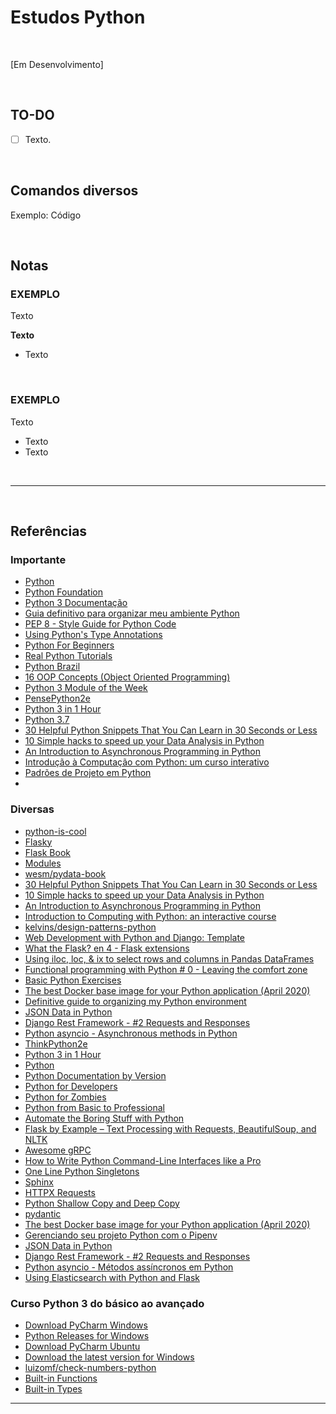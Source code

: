 # Estudos Python

</br>

[Em Desenvolvimento]

</br>

## TO-DO

- [ ] Texto.

<br />

## Comandos diversos

Exemplo: Código

<br />

## Notas

### EXEMPLO
Texto

**Texto**
- Texto

</br>

### EXEMPLO
Texto

- Texto
- Texto

</br>

***  

</br>
 
## Referências

### Importante

- [Python](https://www.python.org/)
- [Python Foundation](https://pyfound.blogspot.com/)
- [Python 3 Documentação](https://docs.python.org/pt-br/3/glossary.html)
- [Guia definitivo para organizar meu ambiente Python](https://medium.com/welcome-to-the-django/guia-definitivo-para-organizar-meu-ambiente-python-a16e2479b753)
- [PEP 8 - Style Guide for Python Code](https://www.python.org/dev/peps/pep-0008/)
- [Using Python's Type Annotations](https://dev.to/dstarner/using-pythons-type-annotations-4cfe)
- [Python For Beginners](https://www.python.org/about/gettingstarted/)
- [Real Python Tutorials](https://realpython.com/)
- [Python Brazil](https://wiki.python.org.br/PythonBrasil)
- [16 OOP Concepts (Object Oriented Programming)](https://medium.com/@TDamiao/16-conceitos-poo-programa%C3%A7%C3%A3o-orientada-a-objeto-6cdc72ac3ee2)
- [Python 3 Module of the Week](https://pymotw.com/3/)
- [PensePython2e](https://penseallen.github.io/PensePython2e/03-funcoes.html)
- [Python 3 in 1 Hour](http://xahlee.info/python/python3_basics.html)
- [Python 3.7](https://devdocs.io/python~3.7/)
- [30 Helpful Python Snippets That You Can Learn in 30 Seconds or Less](https://towardsdatascience.com/30-helpful-python-snippets-that-you-can-learn-in-30-seconds-or-less-69bb49204172)
- [10 Simple hacks to speed up your Data Analysis in Python](https://towardsdatascience.com/10-simple-hacks-to-speed-up-your-data-analysis-in-python-ec18c6396e6b)
- [An Introduction to Asynchronous Programming in Python](https://medium.com/velotio-perspectives/an-introduction-to-asynchronous-programming-in-python-af0189a88bbb)
- [Introdução à Computação com Python: um curso interativo](https://panda.ime.usp.br/cc110/static/cc110/index.html)
- [Padrões de Projeto em Python](https://github.com/kelvins/design-patterns-python)
- []()

### Diversas

- [python-is-cool](https://github.com/chiphuyen/python-is-cool)
- [Flasky](https://github.com/miguelgrinberg/flasky)
- [Flask Book](https://www.flaskbook.com/)
- [Modules](https://docs.python.org/3/tutorial/modules.html#tut-packages)
- [wesm/pydata-book](https://github.com/wesm/pydata-book)
- [30 Helpful Python Snippets That You Can Learn in 30 Seconds or Less](https://towardsdatascience.com/30-helpful-python-snippets-that-you-can-learn-in-30-seconds-or-less-69bb49204172)
- [10 Simple hacks to speed up your Data Analysis in Python](https://towardsdatascience.com/10-simple-hacks-to-speed-up-your-data-analysis-in-python-ec18c6396e6b)
- [An Introduction to Asynchronous Programming in Python](https://medium.com/velotio-perspectives/an-introduction-to-asynchronous-programming-in-python-af0189a88bbb)
- [Introduction to Computing with Python: an interactive course](https://panda.ime.usp.br/cc110/static/cc110/index.html)
- [kelvins/design-patterns-python](https://github.com/kelvins/design-patterns-python)
- [Web Development with Python and Django: Template](https://pythonacademy.com.br/blog/desenvolvimento-web-com-python-e-django-template)
- [What the Flask? en 4 - Flask extensions](http://pythonclub.com.br/author/bruno-cezar-rocha.html)
- [Using iloc, loc, & ix to select rows and columns in Pandas DataFrames](https://www.shanelynn.ie/select-pandas-dataframe-rows-and-columns-using-iloc-loc-and-ix/)
- [Functional programming with Python # 0 - Leaving the comfort zone](http://pythonclub.com.br/progrmacao-funcional-com-python-0.html)
- [Basic Python Exercises](https://developers.google.com/edu/python/exercises/basic)
- [The best Docker base image for your Python application (April 2020)](https://pythonspeed.com/articles/base-image-python-docker-images/)
- [Definitive guide to organizing my Python environment](https://medium.com/welcome-to-the-django/guia-definitivo-para-organizar-meu-ambiente-python-a16e2479b753)
- [JSON Data in Python](https://www.datacamp.com/community/tutorials/json-data-python)
- [Django Rest Framework - #2 Requests and Responses](http://pythonclub.com.br/django-rest-framework-requests-responses.html)
- [Python asyncio - Asynchronous methods in Python](https://blog.nilo.pro.br/posts/2014-06-28-python-asyncio-metodos-assincronos-em-python/)
- [ThinkPython2e](https://penseallen.github.io/PensePython2e/03-funcoes.html)
- [Python 3 in 1 Hour](http://xahlee.info/python/python3_basics.html)
- [Python](https://devdocs.io/python~3.7/)
- [Python Documentation by Version](https://www.python.org/doc/versions/)
- [Python for Developers](https://ricardoduarte.github.io/python-para-desenvolvedores/)
- [Python for Zombies](https://www.pycursos.com/python-para-zumbis/)
- [Python from Basic to Professional](http://www.linuxpro.com.br/2017/04/python-do-basico-ao-profissional/)
- [Automate the Boring Stuff with Python](https://automatetheboringstuff.com/?utm_source=devfreebooks&utm_medium=medium&utm_campaign=DevFreeBooks)
- [Flask by Example – Text Processing with Requests, BeautifulSoup, and NLTK](https://realpython.com/flask-by-example-part-3-text-processing-with-requests-beautifulsoup-nltk/)
- [Awesome gRPC](https://github.com/grpc-ecosystem/awesome-grpc)
- [How to Write Python Command-Line Interfaces like a Pro](https://towardsdatascience.com/how-to-write-python-command-line-interfaces-like-a-pro-f782450caf0d)
- [One Line Python Singletons](https://cosmiccoding.com.au/tutorials/simple_singletons)
- [Sphinx](https://www.sphinx-doc.org/en/master/index.html)
- [HTTPX Requests](https://www.python-httpx.org/compatibility/)
- [Python Shallow Copy and Deep Copy](https://www.programiz.com/python-programming/shallow-deep-copy)
- [pydantic](https://pydantic-docs.helpmanual.io/usage/types/)
- [The best Docker base image for your Python application (April 2020)](https://pythonspeed.com/articles/base-image-python-docker-images/)
- [Gerenciando seu projeto Python com o Pipenv](https://imasters.com.br/py/gerenciando-seu-projeto-python-com-o-pipenv)
- [JSON Data in Python](https://www.datacamp.com/community/tutorials/json-data-python)
- [Django Rest Framework - #2 Requests and Responses](http://pythonclub.com.br/django-rest-framework-requests-responses.html)
- [Python asyncio - Métodos assíncronos em Python](https://blog.nilo.pro.br/posts/2014-06-28-python-asyncio-metodos-assincronos-em-python/)
- [Using Elasticsearch with Python and Flask](https://dev.to/aligoren/using-elasticsearch-with-python-and-flask-2i0e)

### Curso Python 3 do básico ao avançado

- [Download PyCharm Windows](https://www.jetbrains.com/pycharm/download/#section=windows)
- [Python Releases for Windows](https://www.python.org/downloads/windows/)
- [Download PyCharm Ubuntu](https://www.jetbrains.com/pycharm/download/#section=linux)
- [Download the latest version for Windows](https://www.python.org/downloads/)
- [luizomf/check-numbers-python](https://github.com/luizomf/check-numbers-python/blob/master/chk_numbers.py)
- [Built-in Functions](https://docs.python.org/3/library/functions.html)
- [Built-in Types](https://docs.python.org/3/library/stdtypes.html)

***
